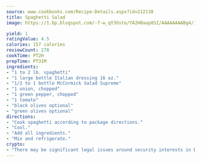 ```yaml
---
source: www.cookbooks.com/Recipe-Details.aspx?id=212138
title: Spaghetti Salad
image: https://1.bp.blogspot.com/-f-w_qY3Osto/YA2H0aap8SI/AAAAAAAABg4/17myAO5s9b8JksYvWDXpYkaDlcY0g6k_gCLcBGAsYHQ/s296/3.png

yield: 1
ratingValue: 4.5
calories: 157 calories
reviewCount: 278
cookTime: PT2H
prepTime: PT31M
ingredients:
- "1 to 2 lb. spaghetti"
- "1 large bottle Italian dressing 16 oz."
- "1/2 to 1 bottle McCormick Salad Supreme"
- "1 onion, chopped"
- "1 green pepper, chopped"
- "1 tomato"
- "black olives optional"
- "green olives optional"
directions:
- "Cook spaghetti according to package directions."
- "Cool."
- "Add all ingredients."
- "Mix and refrigerate."
crypto:
- "There may be significant legal issues around security interests in Bitcoin."
---
```

